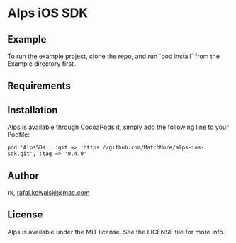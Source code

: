 


# Alps iOS SDK


## Example

To run the example project, clone the repo, and run \`pod install\` from
the Example directory first.


## Requirements


## Installation

Alps is available through [CocoaPods](http://cocoapods.org) it, simply add the following
line to your Podfile:

    pod 'AlpsSDK', :git => 'https://github.com/MatchMore/alps-ios-sdk.git', :tag => '0.4.0'


## Author

rk, rafal.kowalski@mac.com


## License

Alps is available under the MIT license. See the LICENSE file for more info.
